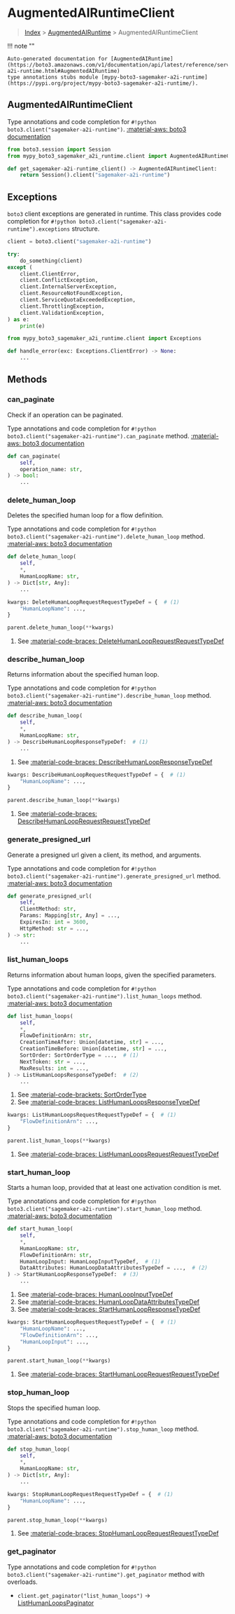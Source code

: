 # AugmentedAIRuntimeClient

> [Index](../README.md) > [AugmentedAIRuntime](./README.md) > AugmentedAIRuntimeClient

!!! note ""

    Auto-generated documentation for [AugmentedAIRuntime](https://boto3.amazonaws.com/v1/documentation/api/latest/reference/services/sagemaker-a2i-runtime.html#AugmentedAIRuntime)
    type annotations stubs module [mypy-boto3-sagemaker-a2i-runtime](https://pypi.org/project/mypy-boto3-sagemaker-a2i-runtime/).

## AugmentedAIRuntimeClient

Type annotations and code completion for `#!python boto3.client("sagemaker-a2i-runtime")`.
[:material-aws: boto3 documentation](https://boto3.amazonaws.com/v1/documentation/api/latest/reference/services/sagemaker-a2i-runtime.html#AugmentedAIRuntime.Client)

```python title="Usage example"
from boto3.session import Session
from mypy_boto3_sagemaker_a2i_runtime.client import AugmentedAIRuntimeClient

def get_sagemaker-a2i-runtime_client() -> AugmentedAIRuntimeClient:
    return Session().client("sagemaker-a2i-runtime")
```

## Exceptions


`boto3` client exceptions are generated in runtime.
This class provides code completion for `#!python boto3.client("sagemaker-a2i-runtime").exceptions` structure.

```python title="Usage example"
client = boto3.client("sagemaker-a2i-runtime")

try:
    do_something(client)
except (
    client.ClientError,
    client.ConflictException,
    client.InternalServerException,
    client.ResourceNotFoundException,
    client.ServiceQuotaExceededException,
    client.ThrottlingException,
    client.ValidationException,
) as e:
    print(e)
```

```python title="Type checking example"
from mypy_boto3_sagemaker_a2i_runtime.client import Exceptions

def handle_error(exc: Exceptions.ClientError) -> None:
    ...
```


## Methods


### can\_paginate

Check if an operation can be paginated.

Type annotations and code completion for `#!python boto3.client("sagemaker-a2i-runtime").can_paginate` method.
[:material-aws: boto3 documentation](https://boto3.amazonaws.com/v1/documentation/api/latest/reference/services/sagemaker-a2i-runtime.html#AugmentedAIRuntime.Client.can_paginate)

```python title="Method definition"
def can_paginate(
    self,
    operation_name: str,
) -> bool:
    ...
```


### delete\_human\_loop

Deletes the specified human loop for a flow definition.

Type annotations and code completion for `#!python boto3.client("sagemaker-a2i-runtime").delete_human_loop` method.
[:material-aws: boto3 documentation](https://boto3.amazonaws.com/v1/documentation/api/latest/reference/services/sagemaker-a2i-runtime.html#AugmentedAIRuntime.Client.delete_human_loop)

```python title="Method definition"
def delete_human_loop(
    self,
    *,
    HumanLoopName: str,
) -> Dict[str, Any]:
    ...
```



```python title="Usage example with kwargs"
kwargs: DeleteHumanLoopRequestRequestTypeDef = {  # (1)
    "HumanLoopName": ...,
}

parent.delete_human_loop(**kwargs)
```

1. See [:material-code-braces: DeleteHumanLoopRequestRequestTypeDef](./type_defs.md#deletehumanlooprequestrequesttypedef) 

### describe\_human\_loop

Returns information about the specified human loop.

Type annotations and code completion for `#!python boto3.client("sagemaker-a2i-runtime").describe_human_loop` method.
[:material-aws: boto3 documentation](https://boto3.amazonaws.com/v1/documentation/api/latest/reference/services/sagemaker-a2i-runtime.html#AugmentedAIRuntime.Client.describe_human_loop)

```python title="Method definition"
def describe_human_loop(
    self,
    *,
    HumanLoopName: str,
) -> DescribeHumanLoopResponseTypeDef:  # (1)
    ...
```

1. See [:material-code-braces: DescribeHumanLoopResponseTypeDef](./type_defs.md#describehumanloopresponsetypedef) 


```python title="Usage example with kwargs"
kwargs: DescribeHumanLoopRequestRequestTypeDef = {  # (1)
    "HumanLoopName": ...,
}

parent.describe_human_loop(**kwargs)
```

1. See [:material-code-braces: DescribeHumanLoopRequestRequestTypeDef](./type_defs.md#describehumanlooprequestrequesttypedef) 

### generate\_presigned\_url

Generate a presigned url given a client, its method, and arguments.

Type annotations and code completion for `#!python boto3.client("sagemaker-a2i-runtime").generate_presigned_url` method.
[:material-aws: boto3 documentation](https://boto3.amazonaws.com/v1/documentation/api/latest/reference/services/sagemaker-a2i-runtime.html#AugmentedAIRuntime.Client.generate_presigned_url)

```python title="Method definition"
def generate_presigned_url(
    self,
    ClientMethod: str,
    Params: Mapping[str, Any] = ...,
    ExpiresIn: int = 3600,
    HttpMethod: str = ...,
) -> str:
    ...
```


### list\_human\_loops

Returns information about human loops, given the specified parameters.

Type annotations and code completion for `#!python boto3.client("sagemaker-a2i-runtime").list_human_loops` method.
[:material-aws: boto3 documentation](https://boto3.amazonaws.com/v1/documentation/api/latest/reference/services/sagemaker-a2i-runtime.html#AugmentedAIRuntime.Client.list_human_loops)

```python title="Method definition"
def list_human_loops(
    self,
    *,
    FlowDefinitionArn: str,
    CreationTimeAfter: Union[datetime, str] = ...,
    CreationTimeBefore: Union[datetime, str] = ...,
    SortOrder: SortOrderType = ...,  # (1)
    NextToken: str = ...,
    MaxResults: int = ...,
) -> ListHumanLoopsResponseTypeDef:  # (2)
    ...
```

1. See [:material-code-brackets: SortOrderType](./literals.md#sortordertype) 
2. See [:material-code-braces: ListHumanLoopsResponseTypeDef](./type_defs.md#listhumanloopsresponsetypedef) 


```python title="Usage example with kwargs"
kwargs: ListHumanLoopsRequestRequestTypeDef = {  # (1)
    "FlowDefinitionArn": ...,
}

parent.list_human_loops(**kwargs)
```

1. See [:material-code-braces: ListHumanLoopsRequestRequestTypeDef](./type_defs.md#listhumanloopsrequestrequesttypedef) 

### start\_human\_loop

Starts a human loop, provided that at least one activation condition is met.

Type annotations and code completion for `#!python boto3.client("sagemaker-a2i-runtime").start_human_loop` method.
[:material-aws: boto3 documentation](https://boto3.amazonaws.com/v1/documentation/api/latest/reference/services/sagemaker-a2i-runtime.html#AugmentedAIRuntime.Client.start_human_loop)

```python title="Method definition"
def start_human_loop(
    self,
    *,
    HumanLoopName: str,
    FlowDefinitionArn: str,
    HumanLoopInput: HumanLoopInputTypeDef,  # (1)
    DataAttributes: HumanLoopDataAttributesTypeDef = ...,  # (2)
) -> StartHumanLoopResponseTypeDef:  # (3)
    ...
```

1. See [:material-code-braces: HumanLoopInputTypeDef](./type_defs.md#humanloopinputtypedef) 
2. See [:material-code-braces: HumanLoopDataAttributesTypeDef](./type_defs.md#humanloopdataattributestypedef) 
3. See [:material-code-braces: StartHumanLoopResponseTypeDef](./type_defs.md#starthumanloopresponsetypedef) 


```python title="Usage example with kwargs"
kwargs: StartHumanLoopRequestRequestTypeDef = {  # (1)
    "HumanLoopName": ...,
    "FlowDefinitionArn": ...,
    "HumanLoopInput": ...,
}

parent.start_human_loop(**kwargs)
```

1. See [:material-code-braces: StartHumanLoopRequestRequestTypeDef](./type_defs.md#starthumanlooprequestrequesttypedef) 

### stop\_human\_loop

Stops the specified human loop.

Type annotations and code completion for `#!python boto3.client("sagemaker-a2i-runtime").stop_human_loop` method.
[:material-aws: boto3 documentation](https://boto3.amazonaws.com/v1/documentation/api/latest/reference/services/sagemaker-a2i-runtime.html#AugmentedAIRuntime.Client.stop_human_loop)

```python title="Method definition"
def stop_human_loop(
    self,
    *,
    HumanLoopName: str,
) -> Dict[str, Any]:
    ...
```



```python title="Usage example with kwargs"
kwargs: StopHumanLoopRequestRequestTypeDef = {  # (1)
    "HumanLoopName": ...,
}

parent.stop_human_loop(**kwargs)
```

1. See [:material-code-braces: StopHumanLoopRequestRequestTypeDef](./type_defs.md#stophumanlooprequestrequesttypedef) 



### get_paginator

Type annotations and code completion for `#!python boto3.client("sagemaker-a2i-runtime").get_paginator` method with overloads.

- `client.get_paginator("list_human_loops")` -> [ListHumanLoopsPaginator](./paginators.md#listhumanloopspaginator)



